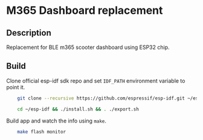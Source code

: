 # M365 Dashboard replacement

## Description

Replacement for BLE m365 scooter dashboard using ESP32 chip.

## Build

Clone official esp-idf sdk repo and set `IDF_PATH` environment variable
to point it.

```bash
    git clone --recursive https://github.com/espressif/esp-idf.git ~/esp-idf

    cd ~/esp-idf && ./install.sh && . ./export.sh
```

Build app and watch the info using `make`.

```bash
    make flash monitor
```

